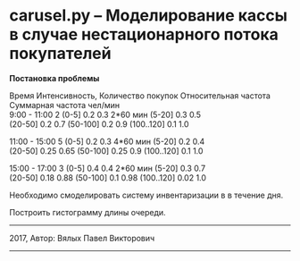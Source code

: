 # carusel.py – Моделирование кассы в случае нестационарного потока покупателей

**Постановка проблемы**

Время           Интенсивность,    Количество покупок    Относительная частота     Суммарная частота 
                чел/мин    
 9:00 - 11:00   2                (0-5]                   0.2                     0.3
 2*60 мин                        (5-20]                  0.3                     0.5    
                                 (20-50]                 0.2                     0.7
                                 (50-100]                0.2                     0.9
                                 (100..120]              0.1                     1.0

11:00 - 15:00   5                (0-5]                   0.2                     0.3
 4*60 мин                        (5-20]                  0.2                     0.4    
                                 (20-50]                 0.25                    0.65
                                 (50-100]                0.25                    0.9
                                 (100..120]              0.1                     1.0

15:00 - 17:00   3                (0-5]                   0.4                     0.4
 2*60 мин                        (5-20]                  0.3                     0.7    
                                 (20-50]                 0.18                    0.88
                                 (50-100]                0.1                     0.98
                                 (100..120]              0.02                    1.0

Необходимо смоделировать систему инвентаризации в в течение дня.

Построить гистограмму длины очереди.

---

2017, Автор: Вялых Павел Викторович

---